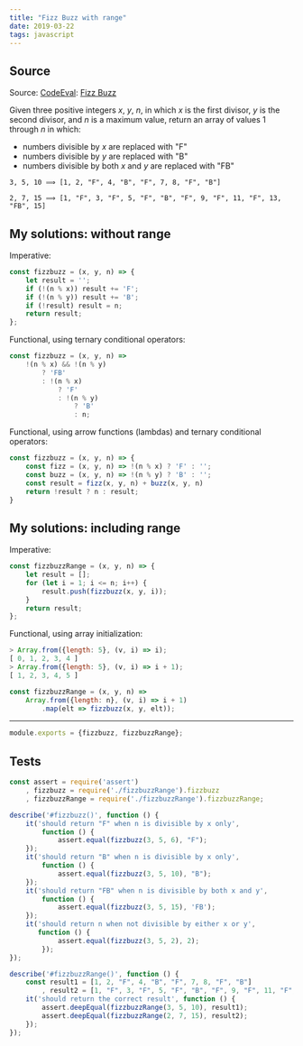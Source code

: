 ```yaml
---
title: "Fizz Buzz with range"
date: 2019-03-22
tags: javascript
---
```


## Source

Source: [CodeEval]: [Fizz Buzz]

[CodeEval]: https://www.codeeval.com/
[Fizz Buzz]: https://www.codeeval.com/open_challenges/1/

Given three positive integers *x*, *y*, *n*, in which
*x* is the first divisor, *y* is the second divisor, and *n* is a
maximum value, return an array of values 1 through *n* in which:

- numbers divisible by *x* are replaced with "F"
- numbers divisible by *y* are replaced with "B"
- numbers divisible by both *x* and *y* are replaced with "FB"


```
3, 5, 10 ⟹ [1, 2, "F", 4, "B", "F", 7, 8, "F", "B"]

2, 7, 15 ⟹ [1, "F", 3, "F", 5, "F", "B", "F", 9, "F", 11, "F", 13, "FB", 15]
```


## My solutions: without range

Imperative:

```js
const fizzbuzz = (x, y, n) => {
    let result = '';
    if (!(n % x)) result += 'F';
    if (!(n % y)) result += 'B';
    if (!result) result = n;
    return result;
};
```


Functional, using ternary conditional operators:

```js
const fizzbuzz = (x, y, n) =>
    !(n % x) && !(n % y)
        ? 'FB'
        : !(n % x)
            ? 'F'
            : !(n % y)
                ? 'B'
                : n;
```

Functional, using arrow functions (lambdas) and ternary 
conditional operators:

```js
const fizzbuzz = (x, y, n) => {
    const fizz = (x, y, n) => !(n % x) ? 'F' : '';
    const buzz = (x, y, n) => !(n % y) ? 'B' : '';
    const result = fizz(x, y, n) + buzz(x, y, n)
    return !result ? n : result;
}
```


## My solutions: including range

Imperative:

```js
const fizzbuzzRange = (x, y, n) => {
    let result = [];
    for (let i = 1; i <= n; i++) {
        result.push(fizzbuzz(x, y, i));
    }
    return result;
};
```

Functional, using array initialization:

```js
> Array.from({length: 5}, (v, i) => i);
[ 0, 1, 2, 3, 4 ]
> Array.from({length: 5}, (v, i) => i + 1);
[ 1, 2, 3, 4, 5 ]
```

```js
const fizzbuzzRange = (x, y, n) =>
    Array.from({length: n}, (v, i) => i + 1)
        .map(elt => fizzbuzz(x, y, elt));
```

---

```js
module.exports = {fizzbuzz, fizzbuzzRange};
```


## Tests

```js
const assert = require('assert')
    , fizzbuzz = require('./fizzbuzzRange').fizzbuzz
    , fizzbuzzRange = require('./fizzbuzzRange').fizzbuzzRange;

describe('#fizzbuzz()', function () {
    it('should return "F" when n is divisible by x only',
        function () {
            assert.equal(fizzbuzz(3, 5, 6), "F");
    });
    it('should return "B" when n is divisible by x only',
        function () {
            assert.equal(fizzbuzz(3, 5, 10), "B");
    });
    it('should return "FB" when n is divisible by both x and y',
        function () {
            assert.equal(fizzbuzz(3, 5, 15), 'FB');
    });
    it('should return n when not divisible by either x or y',
       function () {
            assert.equal(fizzbuzz(3, 5, 2), 2);
        });
});

describe('#fizzbuzzRange()', function () {
    const result1 = [1, 2, "F", 4, "B", "F", 7, 8, "F", "B"]
        , result2 = [1, "F", 3, "F", 5, "F", "B", "F", 9, "F", 11, "F", 13, "FB", 15];
    it('should return the correct result', function () {
        assert.deepEqual(fizzbuzzRange(3, 5, 10), result1);
        assert.deepEqual(fizzbuzzRange(2, 7, 15), result2);
    });
});
```
